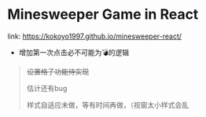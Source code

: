 # Minesweeper Game in React

link: https://kokoyo1997.github.io/minesweeper-react/

+ 增加第一次点击必不可能为💣的逻辑

> ~~设置格子功能待实现~~
> 
> 估计还有bug
> 
> 样式自适应未做，等有时间再做，（视窗太小样式会乱